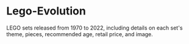 # Lego-Evolution
LEGO sets released from 1970 to 2022, including details on each set's theme, pieces, recommended age, retail price, and image.
